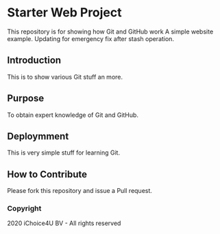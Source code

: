 # Starter Web Project

This repository is for showing how Git and GitHub work
A simple website example. Updating for emergency fix after
stash operation.


## Introduction

This is to show various Git stuff an more.

## Purpose

To obtain expert knowledge of Git and GitHub.

## Deploymment

This is very simple stuff for learning Git.

## How to Contribute

Please fork this repository and issue a Pull request.

### Copyright

2020 iChoice4U BV - All rights reserved